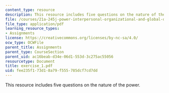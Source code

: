 ```yaml
---
content_type: resource
description: This resource includes five questions on the nature of the power.
file: /courses/21a-245j-power-interpersonal-organizational-and-global-dimensions-fall-2005/fee235f173d18a79f555785dcf7cd7dd_exercise_1.pdf
file_type: application/pdf
learning_resource_types:
- Assignments
license: https://creativecommons.org/licenses/by-nc-sa/4.0/
ocw_type: OCWFile
parent_title: Assignments
parent_type: CourseSection
parent_uid: ac16beab-d34e-06d1-553d-3c275ac55056
resourcetype: Document
title: exercise_1.pdf
uid: fee235f1-73d1-8a79-f555-785dcf7cd7dd
---
```

This resource includes five questions on the nature of the power.